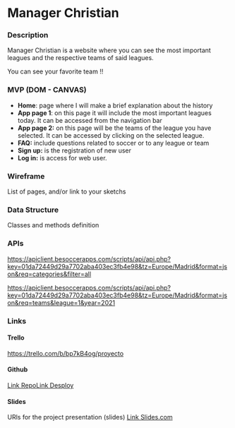 # Manager Christian

### Description

Manager Christian is a website where you can see the most important leagues and the respective teams of said leagues.

You can see your favorite team !!

### MVP (DOM - CANVAS)

- **Home**: page where I will make a brief explanation about the history
- **App page 1**: on this page it will include the most important leagues today. It can be accessed from the navigation bar
- **App page 2:** on this page will be the teams of the league you have selected. It can be accessed by clicking on the selected league.
- **FAQ:** include questions related to soccer or to any league or team
- **Sign up:** is the registration of new user
- **Log in:** is access for web user.

### Wireframe

List of pages, and/or link to your sketchs

### Data Structure

Classes and methods definition

### APIs

https://apiclient.besoccerapps.com/scripts/api/api.php?key=01da72449d29a7702aba403ec3fb4e98&tz=Europe/Madrid&format=json&req=categories&filter=all

https://apiclient.besoccerapps.com/scripts/api/api.php?key=01da72449d29a7702aba403ec3fb4e98&tz=Europe/Madrid&format=json&req=teams&league=1&year=2021

### Links

#### Trello

https://trello.com/b/bp7kB4og/proyecto

#### Github

[Link Repo]()[Link Desploy]()

#### Slides

URls for the project presentation (slides) [Link Slides.com](http://slides.com/)